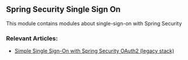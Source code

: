 ## Spring Security Single Sign On

This module contains modules about single-sign-on with Spring Security

### Relevant Articles:

- [Simple Single Sign-On with Spring Security OAuth2 (legacy stack)](https://www.baeldung.com/sso-spring-security-oauth2-legacy)
